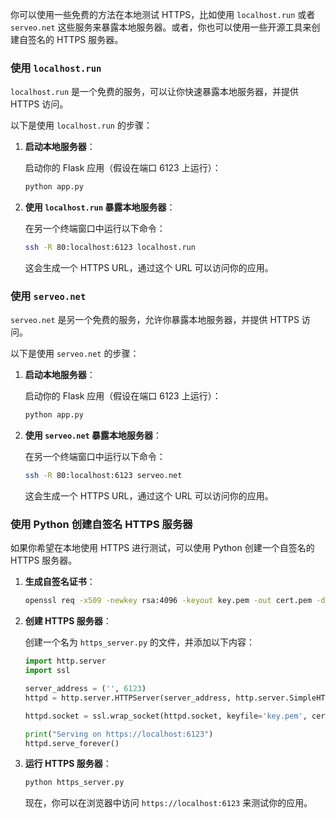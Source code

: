 你可以使用一些免费的方法在本地测试 HTTPS，比如使用 `localhost.run` 或者 `serveo.net` 这些服务来暴露本地服务器。或者，你也可以使用一些开源工具来创建自签名的 HTTPS 服务器。

### 使用 `localhost.run`

`localhost.run` 是一个免费的服务，可以让你快速暴露本地服务器，并提供 HTTPS 访问。

以下是使用 `localhost.run` 的步骤：

1. **启动本地服务器**：

   启动你的 Flask 应用（假设在端口 6123 上运行）：

   ```bash
   python app.py
   ```

2. **使用 `localhost.run` 暴露本地服务器**：

   在另一个终端窗口中运行以下命令：

   ```bash
   ssh -R 80:localhost:6123 localhost.run
   ```

   这会生成一个 HTTPS URL，通过这个 URL 可以访问你的应用。

### 使用 `serveo.net`

`serveo.net` 是另一个免费的服务，允许你暴露本地服务器，并提供 HTTPS 访问。

以下是使用 `serveo.net` 的步骤：

1. **启动本地服务器**：

   启动你的 Flask 应用（假设在端口 6123 上运行）：

   ```bash
   python app.py
   ```

2. **使用 `serveo.net` 暴露本地服务器**：

   在另一个终端窗口中运行以下命令：

   ```bash
   ssh -R 80:localhost:6123 serveo.net
   ```

   这会生成一个 HTTPS URL，通过这个 URL 可以访问你的应用。

### 使用 Python 创建自签名 HTTPS 服务器

如果你希望在本地使用 HTTPS 进行测试，可以使用 Python 创建一个自签名的 HTTPS 服务器。

1. **生成自签名证书**：

   ```bash
   openssl req -x509 -newkey rsa:4096 -keyout key.pem -out cert.pem -days 365 -nodes
   ```

2. **创建 HTTPS 服务器**：

   创建一个名为 `https_server.py` 的文件，并添加以下内容：

   ```python
   import http.server
   import ssl

   server_address = ('', 6123)
   httpd = http.server.HTTPServer(server_address, http.server.SimpleHTTPRequestHandler)

   httpd.socket = ssl.wrap_socket(httpd.socket, keyfile='key.pem', certfile='cert.pem', server_side=True)

   print("Serving on https://localhost:6123")
   httpd.serve_forever()
   ```

3. **运行 HTTPS 服务器**：

   ```bash
   python https_server.py
   ```

   现在，你可以在浏览器中访问 `https://localhost:6123` 来测试你的应用。

